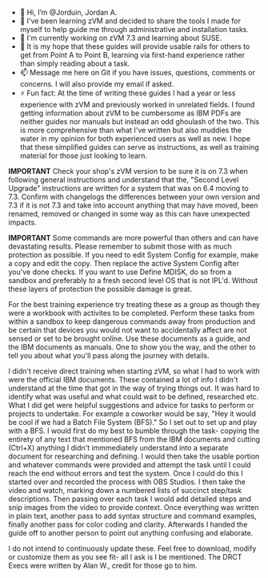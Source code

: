 - 👋 Hi, I’m @Jorduin, Jordan A.
- 👀 I've been learning zVM and decided to share the tools I made for myself to help guide me through administrative and installation tasks.
- 🌱 I'm currently working on zVM 7.3 and learning about SUSE.
- 💞️ It is my hope that these guides will provide usable rails for others to get from Point A to Point B, learning via first-hand experience 
      rather than simply reading about a task.
- 📫 Message me here on Git if you have issues, questions, comments or concerns. I will also provide my email if asked.
- ⚡ Fun fact: At the time of writing these guides I had a year or less experience with zVM and previously worked in unrelated fields. I found
      getting information about zVM to be cumbersome as IBM PDFs are neither guides nor manuals but instead an odd ghoulash of the two. This is
      more comprehensive than what I've written but also muddies the water in my opinion for both experienced users as well as new. I hope that
      these simplified guides can serve as instructions, as well as training material for those just looking to learn. 

**IMPORTANT**
Check your shop's zVM version to be sure it is on 7.3 when following general instructions and understand that the, "Second Level Upgrade" instructions
are written for a system that was on 6.4 moving to 7.3. Confirm with changelogs the differences between your own version and 7.3 if it is not 7.3
and take into account anything that may have moved, been renamed, removed or changed in some way as this can have unexpected impacts.

**IMPORTANT**
Some commands are more powerful than others and can have devastating results. Please remember to submit those with as much protection as possible.
If you need to edit System Config for example, make a copy and edit the copy. Then replace the active System Config after you've done checks.
If you want to use Define MDISK, do so from a sandbox and preferably *to* a fresh second level OS that is not IPL'd. Without these layers of protection
the possible damage is great.

For the best training experience try treating these as a group as though they were a workbook with activites to be completed. Perform these tasks from
within a sandbox to keep dangerous commands away from production and be certain that devices you would not want to accidentally affect are not
sensed or set to be brought online. Use these documents as a guide, and the IBM documents as manuals. One to show you the way, and the other to
tell you about what you'll pass along the journey with details.

I didn't receive direct training when starting zVM, so what I had to work with were the official IBM documents. These contained a lot of info I
didn't understand at the time that got in the way of trying things out. It was hard to identify what was useful and what could wait to be 
defined, researched etc. What I did get were helpful suggestions and advice for tasks to perform or projects to undertake. For example a 
coworker would be say, "Hey it would be cool if we had a Batch File System (BFS)." So I set out to set up and play with a BFS. I would first
do my best to bumble through the task- copying the entirety of any text that mentioned BFS from the IBM documents and cutting (Ctrl+X) anything
I didn't immmediately understand into a separate document for researching and defining. I would then take the usable portion and whatever commands
were provided and attempt the task until I could reach the end without errors and test the system. Once I could do this I started over and recorded
the process with OBS Studios. I then take the video and watch, marking down a numbered lists of succinct step/task descriptions. Then passing over
each task I would add detailed steps and snip images from the video to provide context. Once everything was written in plain text, another pass
to add syntax structure and command examples, finally another pass for color coding and clarity. Afterwards I handed the guide off to another person
to point out anything confusing and elaborate.

I do not intend to continuously update these. Feel free to download, modify or customize them as you see fit- all I ask is I be mentioned. The DRCT
Execs were written by Alan W., credit for those go to him.
